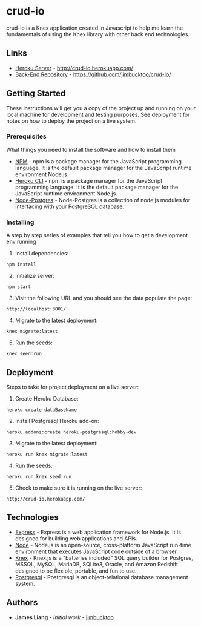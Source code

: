 # crud-io

crud-io is a Knex application created in Javascript to help me learn the fundamentals of using the Knex library with other back end technologies.

## Links

* [Heroku Server](http://crud-io.herokuapp.com/) - http://crud-io.herokuapp.com/
* [Back-End Repository](https://github.com/jimbucktoo/crud-io) - https://github.com/jimbucktoo/crud-io/

## Getting Started

These instructions will get you a copy of the project up and running on your local machine for development and testing purposes. See deployment for notes on how to deploy the project on a live system.

### Prerequisites

What things you need to install the software and how to install them

* [NPM](https://www.npmjs.com/) - npm is a package manager for the JavaScript programming language. It is the default package manager for the JavaScript runtime environment Node.js.
* [Heroku CLI](https://devcenter.heroku.com/articles/heroku-cli) - npm is a package manager for the JavaScript programming language. It is the default package manager for the JavaScript runtime environment Node.js.
* [Node-Postgres](https://node-postgres.com/) - Node-Postgres is a collection of node.js modules for interfacing with your PostgreSQL database.

### Installing

A step by step series of examples that tell you how to get a development env running

1. Install dependencies:

```
npm install
```

2. Initialize server:

```
npm start
```

3. Visit the following URL and you should see the data populate the page:

```
http://localhost:3001/
```

4. Migrate to the latest deployment:

```
knex migrate:latest
```

5. Run the seeds:

```
knex seed:run
```


## Deployment

Steps to take for project deployment on a live server:

1. Create Heroku Database:

```
heroku create dataBaseName
```

2. Install Postgresql Heroku add-on:

```
heroku addons:create heroku-postgresql:hobby-dev
```

3. Migrate to the latest deployment:

```
heroku run knex migrate:latest
```

4. Run the seeds:

```
heroku run knex seed:run
```

5. Check to make sure it is running on the live server:

```
http://crud-io.herokuapp.com/
```

## Technologies

* [Express](https://expressjs.com/) - Express is a web application framework for Node.js. It is designed for building web applications and APIs.
* [Node](https://nodejs.org/en/) - Node.js is an open-source, cross-platform JavaScript run-time environment that executes JavaScript code outside of a browser.
* [Knex](https://knexjs.org/) -  Knex.js is a "batteries included" SQL query builder for Postgres, MSSQL, MySQL, MariaDB, SQLite3, Oracle, and Amazon Redshift designed to be flexible, portable, and fun to use.
* [Postgresql](https://postgresql.org/) - Postgresql is an object-relational database management system.

## Authors

* **James Liang** - *Initial work* - [jimbucktoo](https://github.com/jimbucktoo/jimbucktoo)

